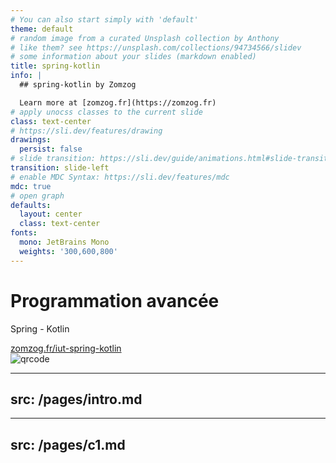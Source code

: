 ```yaml
---
# You can also start simply with 'default'
theme: default
# random image from a curated Unsplash collection by Anthony
# like them? see https://unsplash.com/collections/94734566/slidev
# some information about your slides (markdown enabled)
title: spring-kotlin
info: |
  ## spring-kotlin by Zomzog 

  Learn more at [zomzog.fr](https://zomzog.fr)
# apply unocss classes to the current slide
class: text-center
# https://sli.dev/features/drawing
drawings:
  persist: false
# slide transition: https://sli.dev/guide/animations.html#slide-transitions
transition: slide-left
# enable MDC Syntax: https://sli.dev/features/mdc
mdc: true
# open graph
defaults:
  layout: center
  class: text-center
fonts:
  mono: JetBrains Mono
  weights: '300,600,800'
---
```


# Programmation avancée

Spring - Kotlin

<div class="flex justify-center items-center gap-4 mt-6">
  <div>
    <a href="https://zomzog.fr/iut-spring-kotlin" target="_blank">
      zomzog.fr/iut-spring-kotlin
    </a>
  </div>
  <div>
    <img src="/qrcode.png" alt="qrcode" class="w-40 h-40 inline-block" />
  </div>
</div>

---
src: /pages/intro.md
---

---
src: /pages/c1.md
---
